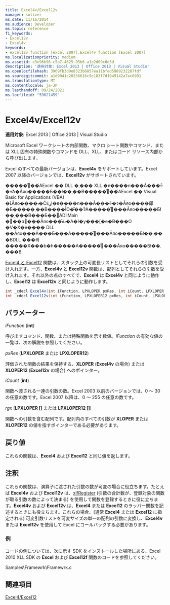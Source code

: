 ```yaml
---
title: Excel4v/Excel12v
manager: soliver
ms.date: 11/16/2014
ms.audience: Developer
ms.topic: reference
f1_keywords:
- Excel12v
- Excel4v
keywords:
- excel12v function [excel 2007],Excel4v function [Excel 2007]
ms.localizationpriority: medium
ms.assetid: e3e96b98-c5a7-4625-95b6-a1e2d09c6d3d
description: '適用対象: Excel 2013 | Office 2013 | Visual Studio'
ms.openlocfilehash: 3969fb3d9e8323b6857ea11bfed5989232287fdf
ms.sourcegitcommit: a1d9041c20256616c9c183f7d1049142a7ac6991
ms.translationtype: MT
ms.contentlocale: ja-JP
ms.lasthandoff: 09/24/2021
ms.locfileid: "59621459"
---
```

# <a name="excel4vexcel12v"></a>Excel4v/Excel12v

 **適用対象**: Excel 2013 | Office 2013 | Visual Studio 
  
Microsoft Excel ワークシートの内部関数、マクロ シート関数やコマンド、または XLL 固有の特殊関数やコマンドを DLL、XLL、またはコード リソース内部から呼び出します。
  
Excel のすべての最新バージョンは、**Excel4v** をサポートしています。Excel 2007 以降のバージョンでは、**Excel12v** がサポートされています。 
  
�����̊֐��́AExcel �� DLL �܂��� XLL �ɐ����n���Ă���ꍇ�ɂ̂݁A�Ăяo�����Ƃ��ł��܂��B�����̊֐��́AExcel �� Visual Basic for Applications (VBA) �ւ̌Ăяo�����ĊԐړI�ɐ����n���Ă���ꍇ�ɂ�Ăяo����邱�Ƃ�����܂��B����ȊO�̎��ɁA�����̊֐���Ăяo�����Ƃ͂ł��܂���B���Ƃ��΁ADllMain �֐��ɑ΂���Ăяo���̊Ԃ�A�I�y���[�e�B���O �V�X�e���� DLL ��Ăяo���Ă���Ƃ���A�����̊֐���Ăяo�����Ƃ͂ł��܂���BDLL ���쐬�����X���b�h�����A�����̊֐���Ăяo�����Ƃ͂ł��܂���B 
  
[Excel4 と Excel12](excel4-excel12.md) 関数は、スタック上の可変長リストとしてそれらの引数を受け入れます。一方、**Excel4v** と **Excel12v** 関数は、配列としてそれらの引数を受け入れます。それ以外の点のすべてで、**Excel4** は **Excel4v** と同じように動作し、**Excel12** は **Excel12v** と同じように動作します。
  
```cs
int _cdecl Excel4v(int iFunction, LPXLOPER pxRes, int iCount, LPXLOPER rgx[]);
int _cdecl Excel12v(int iFunction, LPXLOPER12 pxRes, int iCount, LPXLOPER12 rgx[]);
```

## <a name="parameters"></a>パラメーター

 _iFunction_ (**int**)
  
呼び出すコマンド、関数、または特殊関数を示す数値。_iFunction_ の有効な値の一覧は、次の解説を参照してください。 
  
 _pxRes_ (**LPXLOPER** または **LPXLOPER12**)
  
評価された関数の結果を保持する、**XLOPER** (**Excel4v** の場合) または **XLOPER12** (**Excel12v** の場合) へのポインター。
  
 _iCount_ (**int**)
  
関数へ渡される一連の引数の数。Excel 2003 以前のバージョンでは、0 ～ 30 の任意の数です。Excel 2007 以降は、0 ～ 255 の任意の数です。
  
 _rgx_ (**LPXLOPER []** または **LPXLOPER12 []**)
  
関数への引数を含む配列です。配列内のすべての引数が **XLOPER** または **XLOPER12** の値を指すポインターである必要があります。 
  
## <a name="return-value"></a>戻り値

これらの関数は、**Excel4** および **Excel12** と同じ値を返します。
  
## <a name="remarks"></a>注釈

これらの関数は、演算子に渡された引数の数が可変の場合に役立ちます。たとえば **Excel4v** および **Excel12v** は、[xlfRegister](xlfregister-form-1.md) (引数の合計数が、登録対象の関数が取る引数の数によって決まる) を使用して関数を登録するときに役に立ちます。**Excel4v** および **Excel12v** は、**Excel4** または **Excel12** のラッパー関数を記述するときにも役立ちます。これらの場合、(通常 **Excel4** または **Excel12** に指定される) 可変引数リストを可変サイズの単一の配列の引数に変換し、**Excel4v** または **Excel12v** を使用して Excel にコールバックする必要があります。
  
### <a name="example"></a>例

コードの例については、次に示す SDK をインストールした場所にある、Excel 2010 XLL SDK の **Excel** および **Excel12f** 関数のコードを参照してください。 
  
Samples\Framewrk\Framewrk.c
  
## <a name="see-also"></a>関連項目



[Excel4/Excel12](excel4-excel12.md)

